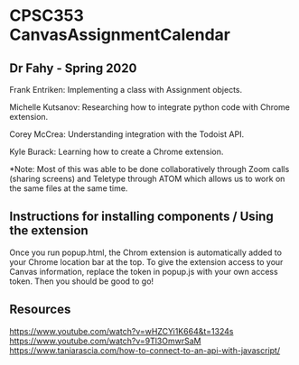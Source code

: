 # CPSC353 CanvasAssignmentCalendar
## Dr Fahy - Spring 2020

Frank Entriken: Implementing a class with Assignment objects. 

Michelle Kutsanov: Researching how to integrate python code with Chrome extension.

Corey McCrea: Understanding integration with the Todoist API.

Kyle Burack: Learning how to create a Chrome extension.

*Note: Most of this was able to be done collaboratively through Zoom calls (sharing screens) and Teletype through ATOM which allows us to work on the same files at the same time. 

## Instructions for installing components / Using the extension
Once you run popup.html, the Chrom extension is automatically added to your Chrome location bar at the top. To give the 
extension access to your Canvas information, replace the token in popup.js with your own access token. Then you should be 
good to go!

## Resources
https://www.youtube.com/watch?v=wHZCYi1K664&t=1324s
https://www.youtube.com/watch?v=9Tl3OmwrSaM
https://www.taniarascia.com/how-to-connect-to-an-api-with-javascript/
